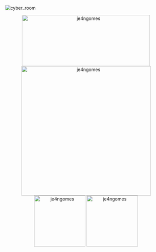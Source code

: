 ![cyber_room](https://github.com/user-attachments/assets/046786d0-e7fb-4b0c-ad53-ad3954dbab82)

<div align="center">
<img  src="https://github-readme-stats.vercel.app/api?username=je4ngomes&theme=omni&show_icons=true&hide_border=true&count_private=true" alt="je4ngomes" width="400" height="160"/>
<img  src="https://github-readme-streak-stats.herokuapp.com/?user=je4ngomes&theme=omni&hide_border=true" alt="je4ngomes" width="405" />
<img src="https://github-readme-tech-stack.vercel.app/api/cards?title=Stack&lineCount=3&theme=cyberpunk&bg=%23191622&badge=%23472A43&border=%23191622&titleColor=%23FF79C6&line1=typescript%2Ctypescript%2C228bff%3BNode.js%2CNode.js%2C23ff62%3BReact%2Creact%2C32a3ff%3Bnestjs%2Cnestjs%2Cff4848%3B&line2=postgresql%2Cpostgresql%2C3b91ff%3Bredis%2Credis%2Cff4141%3Bmongodb%2Cmongodb%2C43ff30%3Bn8n%2Cn8n%2Cff8181%3B" alt="je4ngomes" height="160"/>
<img src="https://github-readme-stats.vercel.app/api/top-langs/?username=je4ngomes&theme=omni&show_icons=true&hide_border=true&layout=compact" alt="je4ngomes" height="160"/>
</div>    
<!--
**je4ngomes/je4ngomes** is a ✨ _special_ ✨ repository because its `README.md` (this file) appears on your GitHub profile.

Here are some ideas to get you started:

- 🔭 I’m currently working on ...
- 🌱 I’m currently learning ...
- 👯 I’m looking to collaborate on ...
- 🤔 I’m looking for help with ...
- 💬 Ask me about ...
- 📫 How to reach me: ...
- 😄 Pronouns: ...
- ⚡ Fun fact: ...
-->
